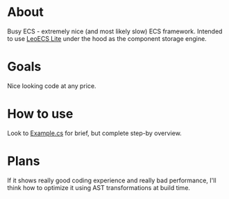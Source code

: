 # About
Busy ECS - extremely nice (and most likely slow) ECS framework. Intended to use [LeoECS Lite](https://github.com/Leopotam/ecslite) under the hood as the component storage engine.

# Goals
Nice looking code at any price.

# How to use
Look to [Example.cs](test/Example.cs) for brief, but complete step-by overview.

# Plans
If it shows really good coding experience and really bad performance, I'll think how to optimize it using AST transformations at build time.
